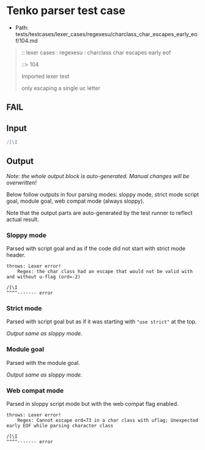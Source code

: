 # Tenko parser test case

- Path: tests/testcases/lexer_cases/regexesu/charclass_char_escapes_early_eof/104.md

> :: lexer cases : regexesu : charclass char escapes early eof
>
> ::> 104
>
> Imported lexer test
>
> only escaping a single uc letter

## FAIL

## Input

`````js
/[\I
`````

## Output

_Note: the whole output block is auto-generated. Manual changes will be overwritten!_

Below follow outputs in four parsing modes: sloppy mode, strict mode script goal, module goal, web compat mode (always sloppy).

Note that the output parts are auto-generated by the test runner to reflect actual result.

### Sloppy mode

Parsed with script goal and as if the code did not start with strict mode header.

`````
throws: Lexer error!
    Regex: the char class had an escape that would not be valid with and without u-flag (ord=-2)

/[\I
^^^^------- error
`````

### Strict mode

Parsed with script goal but as if it was starting with `"use strict"` at the top.

_Output same as sloppy mode._

### Module goal

Parsed with the module goal.

_Output same as sloppy mode._

### Web compat mode

Parsed in sloppy script mode but with the web compat flag enabled.

`````
throws: Lexer error!
    Regex: Cannot escape ord=73 in a char class with uflag; Unexpected early EOF while parsing character class

/[\I
^^^^------- error
`````

